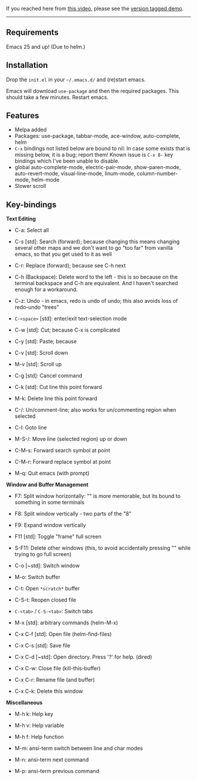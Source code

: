 If you reached here from [this video](https://www.youtube.com/watch?v=GJ4i10U_zzg), please
see the [version tagged demo](https://github.com/digikar99/emacs-noob/tree/demo).

***

## Requirements

Emacs 25 and up! (Due to helm.)

## Installation

Drop the `init.el` in your `~/.emacs.d/` and (re)start emacs.

Emacs will download `use-package` and then the required packages. This should take
a few minutes. Restart emacs.

## Features

- Melpa added
- Packages: use-package, tabbar-mode, ace-window, auto-complete, helm
- `C-x` bindings not listed below are bound to nil: In case some exists that is missing below, it is a bug; report them! Known issue is `C-x 8-` key bindings which I've been unable to disable.
- global auto-complete-mode, electric-pair-mode, show-paren-mode, auto-revert-mode, visual-line-mode, linum-mode, column-number-mode, helm-mode
- Slower scroll


## Key-bindings

**Text Editing**

- C-a: Select all
- C-s [std]: Search (forward); because changing this means changing several other maps
and we don't want to go "too far" from vanilla emacs, so that you get used to it as well
- C-r: Replace (forward); because see C-h next
- C-h (Backspace): Delete word to the left - this is so because on the terminal backspace
and C-h are equivalent. And I haven't searched enough for a workaround.
- C-z: Undo - in emacs, redo is undo of undo; this also avoids loss of redo-undo "trees"
- `C-<space>` [std]: enter/exit text-selection mode
- C-w [std]: Cut; because C-x is complicated
- C-y [std]: Paste; because
- C-v [std]: Scroll down
- M-v [std]: Scroll up
- C-g [std]: Cancel command
- C-k [std]: Cut line this point forward
- M-k: Delete line this point forward
- C-/: Un/comment-line; also works for un/commenting region when selected
- C-l: Goto line



- M-S-<up>/<down>: Move line (selected region) up or down
- C-M-s: Forward search symbol at point
- C-M-r: Forward replace symbol at point
- M-q: Quit emacs (with prompt)


**Window and Buffer Management**

- F7: Split window horizontally: "<f10>" is more memorable, but its bound to something
in some terminals
- F8: Split window vertically - two parts of the "8"
- F9: Expand window vertically
- F11 [std]: Toggle "frame" full screen
- S-F11: Delete other windows (this, to avoid accidentally pressing "<f11>" while
trying to go full screen)
- C-o [~std]: Switch window
- M-o: Switch buffer

- C-t: Open `*scratch*` buffer
- C-S-t: Reopen closed file
- `C-<tab>` / `C-S-<tab>`: Switch tabs
- M-x [std]: arbitrary commands (helm-M-x)
- C-x C-f [std]: Open file (helm-find-files)
- C-x C-s [std]: Save file
- C-x C-d [~std]: Open directory. Press '?' for help. (dired)
- C-x C-w: Close file (kill-this-buffer)
- C-x C-r: Rename file (and buffer)
- C-x C-k: Delete this window

**Miscellaneous**

- M-h k: Help key
- M-h v: Help variable
- M-h f: Help function

- M-m: ansi-term switch between line and char modes
- M-n: ansi-term next command
- M-p: ansi-term previous command